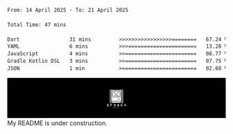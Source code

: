 <!--START_SECTION:waka-->

```txt
From: 14 April 2025 - To: 21 April 2025

Total Time: 47 mins

Dart                31 mins         >>>>>>>>>>>>>>>>>========   67.24 %
YAML                6 mins          >>>======================   13.28 %
JavaScript          4 mins          >>=======================   08.77 %
Gradle Kotlin DSL   3 mins          >>=======================   07.75 %
JSON                1 min           >========================   02.68 %
```

<!--END_SECTION:waka-->

<img src="https://raw.githubusercontent.com/n3xta/image-hosting/main/img/202411032331174.png"/>
My README is under construction. 
